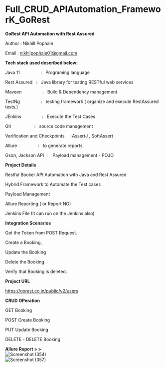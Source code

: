 # Full_CRUD_APIAutomation_FrameworK_GoRest

**GoRest API Automation with Rest Assured**

Author : Nikhill Pophale 

Email : nikhilpophale01@gmail.com<br />

**Tech stack used described below:**

Java 11  &nbsp;&nbsp;&nbsp;&nbsp;&nbsp;&nbsp;&nbsp;&nbsp;&nbsp;&nbsp;&nbsp;&nbsp;&nbsp;&nbsp;&nbsp;&nbsp;:    &nbsp;&nbsp;Programing language <br />

Rest Assured  &nbsp;&nbsp;:    &nbsp;&nbsp;Java library for testing RESTful web services<br />

Maveen &nbsp;&nbsp;&nbsp;&nbsp;&nbsp;&nbsp;&nbsp;&nbsp;&nbsp;&nbsp;&nbsp;&nbsp;&nbsp;&nbsp;&nbsp;&nbsp;:    &nbsp;&nbsp;Build & Dependency management<br />

TestNg  &nbsp;&nbsp;&nbsp;&nbsp;&nbsp;&nbsp;&nbsp;&nbsp;&nbsp;&nbsp;&nbsp;&nbsp;&nbsp;&nbsp;&nbsp;&nbsp;:    &nbsp;&nbsp;testing framework ( organize and execute RestAssured tests.)<br />

JEnkins  &nbsp;&nbsp;&nbsp;&nbsp;&nbsp;&nbsp;&nbsp;&nbsp;&nbsp;&nbsp;&nbsp;&nbsp;&nbsp;&nbsp;&nbsp;&nbsp;:    &nbsp;&nbsp;Execute the Test Cases<br />

Git      &nbsp;&nbsp;&nbsp;&nbsp;&nbsp;&nbsp;&nbsp;&nbsp;&nbsp;&nbsp;&nbsp;&nbsp;&nbsp;&nbsp;&nbsp;&nbsp;&nbsp;&nbsp;:    &nbsp;&nbsp;source code management<br />

Verification and Checkpoints &nbsp;&nbsp; : AssertJ , SoftAssert <br /> 

Allure   &nbsp;&nbsp;&nbsp;&nbsp;&nbsp;&nbsp;&nbsp;&nbsp;&nbsp;&nbsp;&nbsp;&nbsp;&nbsp;&nbsp;&nbsp;&nbsp;:    &nbsp;&nbsp;to generate reports.<br />

Gson, Jackson API&nbsp;&nbsp;:    &nbsp;&nbsp; Payload management - POJO <br />


**Project Details**

Restful Booker API Automation with Java and Rest Assured

Hybrid Framework to Automate the Test cases

Payload Management

Allure Reporting.( or Report NG)

Jenkins File (It can run on the Jenkins also)<br />

**Integration Scenarios**

Get the Token from POST Request.

Create a Booking,

Update the Booking

Delete the Booking

Verify that Booking is deleted.<br />

**Project URL**

https://gorest.co.in/public/v2/users<br />

**CRUD OPeration**

GET Booking

POST Create Booking

PUT Update Booking

DELETE - DELETE Booking<br />


**Allure Report > >**<br />
![Screenshot (354)](https://github.com/Nikhil-Pophale/Gorest_CRUD_APIAutomation_FrameworK/assets/141396302/8cf53aa9-8542-4b4a-b676-6b140987c300) 
<br />
![Screenshot (357)](https://github.com/Nikhil-Pophale/Gorest_CRUD_APIAutomation_FrameworK/assets/141396302/5fd0aae7-6c5a-4ccb-9d2d-85f3092c3603)


